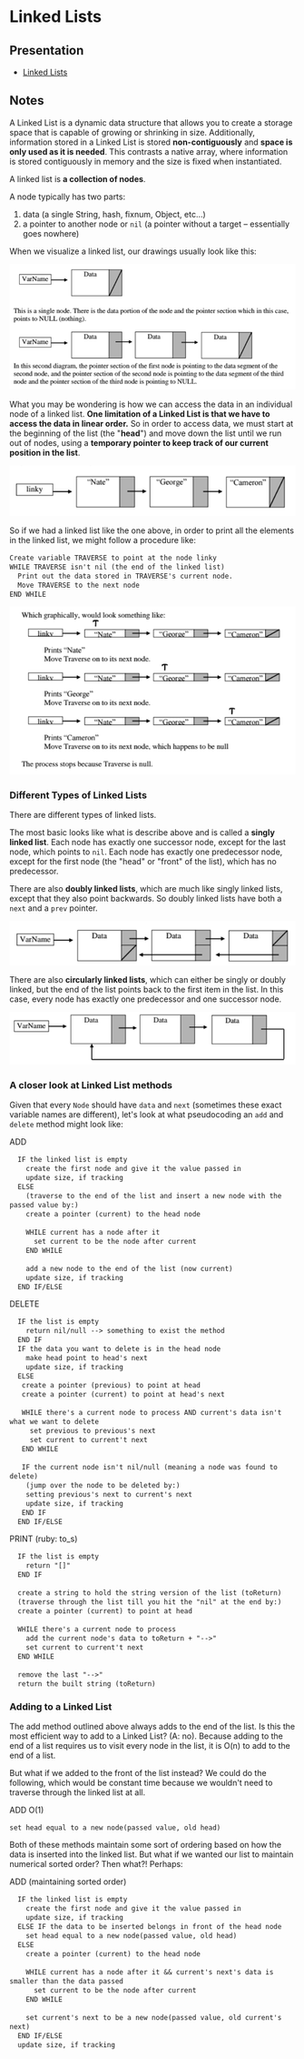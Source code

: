 # Linked Lists

## Presentation
+ [Linked Lists](https://docs.google.com/presentation/d/19hF2PZMd8_LHyWtg4sXtMLJcscuZyySQ62lMY0N_mWQ/)

## Notes
A Linked List is a dynamic data structure that allows you to create a storage space that is capable of growing or shrinking in size. Additionally, information stored in a Linked List is stored **non-contiguously** and **space is only used as it is needed**. This contrasts a native array, where information is stored contiguously in memory and the size is fixed when instantiated.

A linked list is **a collection of nodes**.

A node typically has two parts:
  1) data (a single String, hash, fixnum, Object, etc...)
  2) a pointer to another node or `nil` (a pointer without a target – essentially goes nowhere)

When we visualize a linked list, our drawings usually look like this:

![Visualization of Nodes](images/linked-list-nodes.png)

What you may be wondering is how we can access the data in an individual node of a linked list. **One limitation of a Linked List is that we have to access the data in linear order.** So in order to access data, we must start at the beginning of the list (the "**head**") and move down the list until we run out of nodes, using a **temporary pointer to keep track of our current position in the list**.

![Node traversal 1/2](images/node-traversal-1.png)

So if we had a linked list like the one above, in order to print all the elements in the linked list, we might follow a procedure like:

```
Create variable TRAVERSE to point at the node linky
WHILE TRAVERSE isn't nil (the end of the linked list)
  Print out the data stored in TRAVERSE's current node.
  Move TRAVERSE to the next node
END WHILE
```

![Node traversal 2/2](images/node-traversal-2.png)

### Different Types of Linked Lists
There are different types of linked lists.

The most basic looks like what is describe above and is called a **singly linked list**. Each node has exactly one successor node, except for the last node, which points to `nil`. Each node has exactly one predecessor node, except for the first node (the "head" or "front" of the list), which has no predecessor.

There are also **doubly linked lists**, which are much like singly linked lists, except that they also point backwards. So doubly linked lists have both a `next` and a `prev` pointer.

![Doubly Linked List](images/doubly-linked.png)

There are also **circularly linked lists**, which can either be singly or doubly linked, but the end of the list points back to the first item in the list. In this case, every node has exactly one predecessor and one successor node.

![Circular List](images/circular.png)

### A closer look at Linked List methods
Given that every `Node` should have `data` and `next` (sometimes these exact variable names are different), let's look at what pseudocoding an `add` and `delete` method might look like:

ADD
```
  IF the linked list is empty
    create the first node and give it the value passed in
    update size, if tracking
  ELSE
    (traverse to the end of the list and insert a new node with the passed value by:)
    create a pointer (current) to the head node

    WHILE current has a node after it
      set current to be the node after current
    END WHILE

    add a new node to the end of the list (now current)
    update size, if tracking
  END IF/ELSE
```

DELETE
```
  IF the list is empty
    return nil/null --> something to exist the method
  END IF
  IF the data you want to delete is in the head node
    make head point to head's next
    update size, if tracking
  ELSE
   create a pointer (previous) to point at head
   create a pointer (current) to point at head's next

   WHILE there's a current node to process AND current's data isn't what we want to delete
     set previous to previous's next
     set current to current't next
   END WHILE

   IF the current node isn't nil/null (meaning a node was found to delete)
    (jump over the node to be deleted by:)
    setting previous's next to current's next
    update size, if tracking
   END IF
  END IF/ELSE
```

PRINT (ruby: to_s)
```
  IF the list is empty
    return "[]"
  END IF

  create a string to hold the string version of the list (toReturn)
  (traverse through the list till you hit the "nil" at the end by:)
  create a pointer (current) to point at head

  WHILE there's a current node to process
    add the current node's data to toReturn + "-->"
    set current to current't next
  END WHILE

  remove the last "-->"
  return the built string (toReturn)
```

### Adding to a Linked List

The add method outlined above always adds to the end of the list. Is this the most efficient way to add to a Linked List? (A: no). Because adding to the end of a list requires us to visit every node in the list, it is O(n) to add to the end of a list.

But what if we added to the front of the list instead? We could do the following, which would be constant time because we wouldn't need to traverse through the linked list at all.

ADD O(1)
```
set head equal to a new node(passed value, old head)
```

Both of these methods maintain some sort of ordering based on how the data is inserted into the linked list. But what if we wanted our list to maintain numerical sorted order? Then what?! Perhaps:

ADD (maintaining sorted order)
```
  IF the linked list is empty
    create the first node and give it the value passed in
    update size, if tracking
  ELSE IF the data to be inserted belongs in front of the head node
    set head equal to a new node(passed value, old head)
  ELSE
    create a pointer (current) to the head node

    WHILE current has a node after it && current's next's data is smaller than the data passed
      set current to be the node after current
    END WHILE

    set current's next to be a new node(passed value, old current's next)
  END IF/ELSE
  update size, if tracking
```
